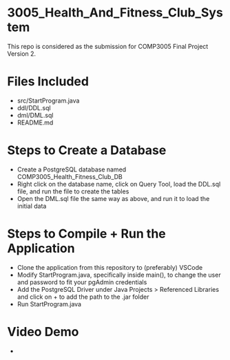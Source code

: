 # 3005_Health_And_Fitness_Club_System
This repo is considered as the submission for COMP3005 Final Project Version 2.

# Files Included
* src/StartProgram.java
* ddl/DDL.sql
* dml/DML.sql
* README.md

# Steps to Create a Database
- Create a PostgreSQL database named COMP3005_Health_Fitness_Club_DB
- Right click on the database name, click on Query Tool, load the DDL.sql file, and run the file to create the tables
- Open the DML.sql file the same way as above, and run it to load the initial data

# Steps to Compile + Run the Application
- Clone the application from this repository to (preferably) VSCode
- Modify StartProgram.java, specifically inside main(), to change the user and password to fit your pgAdmin credentials
- Add the PostgreSQL Driver under Java Projects > Referenced Libraries and click on + to add the path to the .jar folder
- Run StartProgram.java

# Video Demo
* 
